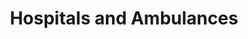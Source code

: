 ---
# Feel free to add content and custom Front Matter to this file.
# To modify the layout, see https://jekyllrb.com/docs/themes/#overriding-theme-defaults

layout: infopage
parmalink: /hospitals-ambulances
title: Hospitals and Ambulances
subheading: Get trusted info about
description:
---